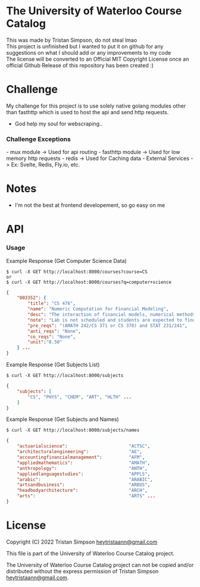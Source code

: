 # The University of Waterloo Course Catalog
This was made by Tristan Simpson, do not steal lmao
<br>
This project is unfinished but I wanted to put it on github for any suggestions on what I should add or any improvements to my code
<br>
The license will be converted to an Official MIT Copyright License once an official Github Release of this repository has been created :)


# Challenge
My challenge for this project is to use solely native golang modules
other than fasthttp which is used to host the api and send http requests.
- God help my soul for webscraping..

<h3> Challenge Exceptions </h3>
- mux module -> Used for api routing
- fasthttp module -> Used for low memory http requests
- redis -> Used for Caching data
- External Services -> Ex: Svelte, Redis, Fly.io, etc.

# Notes
- I'm not the best at frontend developement, so go easy on me

# API
<h3>Usage</h3>
Example Response (Get Computer Science Data)
<br>

```
$ curl -X GET http://localhost:8000/courses?course=CS
or
$ curl -X GET http://localhost:8000/courses?q=computer+science
```

```json
{
    "003352": {
        "title": "CS 476",
        "name": "Numeric Computation for Financial Modeling",
        "desc": "The interaction of financial models, numerical methods, and computing environments. Basic  computational aspects of option pricing and hedging. Numerical methods for stochastic differential equations, strong and weak convergence. Generating correlated random numbers. Time-stepping methods. Finite difference methods for the Black-Scholes equation. Discretization, stability, convergence. Methods for portfolio optimization, effect of data errors on portfolio weights. ",
        "note": "Lab is not scheduled and students are expected to find time in open hours to complete their work. Students who receive a good grade in CS 335 may contact the instructor of CS 476 to seek admission without the formal prerequisites. Offered: W]",
        "pre_reqs": "(AMATH 242/CS 371 or CS 370) and STAT 231/241",
        "anti_reqs": "None",
        "co_reqs": "None",
        "unit":"0.50"
    } ...
}
```

Example Response (Get Subjects List)
<br>
```
$ curl -X GET http://localhost:8000/subjects
```

```json
{
    "subjects": [
        "CS", "PHYS", "CHEM", "ART", "HLTH" ...
    ]
}
```

Example Response (Get Subjects and Names)
<br>
```
$ curl -X GET http://localhost:8000/subjects/names
```

```json
{
    "actuarialscience":                       "ACTSC",
	"architecturalengineering":               "AE",
	"accountingfinancialmanagement":          "AFM",
	"appliedmathematics":                     "AMATH",
	"anthropology":                           "ANTH",
	"appliedlanguagestudies":                 "APPLS",
	"arabic":                                 "ARABIC",
	"artsandbusiness":                        "ARBUS",
	"headbodyarchitecture":                   "ARCH",
	"arts":                                   "ARTS" ...
}

```

# License
Copyright (C) 2022 Tristan Simpson <heytristaann@gmail.com>

This file is part of the University of Waterloo Course Catalog project.

The University of Waterloo Course Catalog project can not be copied and/or distributed without the express permission of Tristan Simpson <heytristaann@gmail.com>. 
